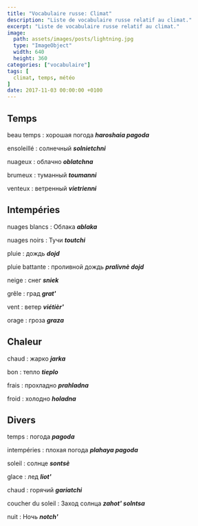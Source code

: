 ```yaml
---
title: "Vocabulaire russe: Climat"
description: "Liste de vocabulaire russe relatif au climat."
excerpt: "Liste de vocabulaire russe relatif au climat."
image:
  path: assets/images/posts/lightning.jpg
  type: "ImageObject"
  width: 640
  height: 360
categories: ["vocabulaire"]
tags: [
  climat, temps, météo
]
date: 2017-11-03 00:00:00 +0100
---
```


## Temps

beau temps
: хорошая погода
*__haroshaia pagoda__*

ensoleillé
: солнечный
*__solnietchni__*

nuageux
: облачно
*__oblatchna__*

brumeux
: туманный
*__toumanni__*

venteux
: ветренный
*__vietrienni__*


## Intempéries

nuages blancs
: Облака
*__ablaka__*

nuages noirs
: Тучи
*__toutchi__*

pluie
: дождь
*__dojd__*

pluie battante
: проливной дождь
*__pralivnè dojd__*

neige
: снег
*__sniek__*

grêle
: град
*__grat'__*

vent
: ветер
*__viétièr'__*

orage
: гроза
*__graza__*


## Chaleur

chaud
: жарко
*__jarka__*

bon
: тепло
*__tieplo__*

frais
: прохладно
*__prahladna__*

froid
: холодно
*__holadna__*


## Divers

temps
: погода
*__pagoda__*

intempéries
: плохая погода
*__plahaya pagoda__*

soleil
: солнце
*__sontsè__*

glace
: лед
*__liot'__*

chaud
: горячий
*__gariatchi__*

coucher du soleil
: Заход солнца
*__zahot' solntsa__*

nuit
: Ночь
*__notch'__*
